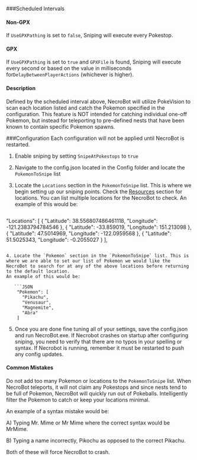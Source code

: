 ###Scheduled Intervals
#### Non-GPX
If `UseGPXPathing` is set to `false`,
Sniping will execute every Pokestop.

#### GPX
If `UseGPXPathing` is set to `true` and `GPXFile` is found,
Sniping will execute every second or based on the value in milliseconds for`DelayBetweenPlayerActions` (whichever is higher).

#### Description
Defined by the scheduled interval above, NecroBot will utilize PokeVision to scan each location listed and catch the Pokemon specified in the configuration. This feature is NOT intended for catching individual one-off Pokemon, but instead for teleporting to pre-defined nests that have been known to contain specific Pokemon spawns.

###Configuration
Each configuration will not be applied until NecroBot is restarted.

1. Enable sniping by setting `SnipeAtPokestops` to `true`
2. Navigate to the config.json located in the Config folder and locate the  `PokemonToSnipe` list
3. Locate the `Locations` section in the `PokemonToSnipe` list. This is where we begin setting up our sniping points. Check the [Resources](https://github.com/NecronomiconCoding/NecroBot/wiki/Resources) section for locations. You can list multiple locations for the NecroBot to check.
An example of this would be:

   ```JSON
"Locations": [
  {
	"Latitude": 38.556807486461118,
	"Longitude": -121.2383794784546
  },
  {
	"Latitude": -33.859019,
	"Longitude": 151.213098
  },
  {
	"Latitude": 47.5014969,
	"Longitude": -122.0959568
  },
  {
	"Latitude": 51.5025343,
	"Longitude": -0.2055027
  }
],
```

4. Locate the `Pokemon` section in the `PokemonToSnipe` list. This is where we are able to set our list of Pokemon we would like the NecroBot to search for at any of the above locations before returning to the default location. 
An example of this would be:

   ```JSON
    "Pokemon": [
      "Pikachu",
      "Venusaur",
      "Magnemite",
      "Abra"
    ]
```

5. Once you are done fine tuning all of your settings, save the config.json and run NecroBot.exe. If Necrobot crashes on startup after configuring sniping, you need to verify that there are no typos in your spelling or syntax. If Necrobot is running, remember it must be restarted to push any config updates. 

#### Common Mistakes

Do not add too many Pokemon or locations to the `PokemonToSnipe` list. When NecroBot teleports, it will not claim any Pokestops and since nests tend to be full of Pokemon, NecroBot will quickly run out of Pokeballs. Intelligently filter the Pokemon to catch or keep your locations minimal.

An example of a syntax mistake would be:

A) Typing Mr. Mime or Mr Mime where the correct syntax would be MrMime.

B) Typing a name incorrectly, Pikochu as opposed to the correct Pikachu.

Both of these will force NecroBot to crash.